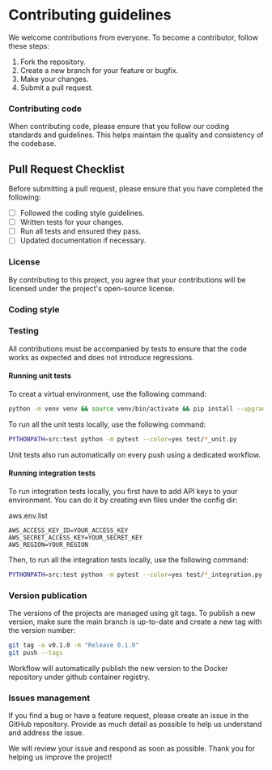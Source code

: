 # Contributing guidelines

We welcome contributions from everyone. To become a contributor, follow these steps:

1. Fork the repository.
2. Create a new branch for your feature or bugfix.
3. Make your changes.
4. Submit a pull request.

### Contributing code

When contributing code, please ensure that you follow our coding standards and guidelines. This helps maintain the quality and consistency of the codebase.

## Pull Request Checklist

Before submitting a pull request, please ensure that you have completed the following:

- [ ] Followed the coding style guidelines.
- [ ] Written tests for your changes.
- [ ] Run all tests and ensured they pass.
- [ ] Updated documentation if necessary.

### License

By contributing to this project, you agree that your contributions will be licensed under the project's open-source license.

### Coding style

### Testing

All contributions must be accompanied by tests to ensure that the code works as expected and does not introduce regressions.

#### Running unit tests
To creat a virtual environment, use the following command:
```sh
python -m venv venv && source venv/bin/activate && pip install --upgrade pip && pip install -r requirements.txt --upgrade && pip install -r test/test.requirements.txt --upgrade
```

To run all the unit tests locally, use the following command:
```sh
PYTHONPATH=src:test python -m pytest --color=yes test/*_unit.py
```
Unit tests also run automatically on every push using a dedicated workflow.

#### Running integration tests
To run integration tests locally, you first have to add API keys to your environment. You can do it by creating evn files under the config dir: 

aws.env.list
```
AWS_ACCESS_KEY_ID=YOUR_ACCESS_KEY
AWS_SECRET_ACCESS_KEY=YOUR_SECRET_KEY
AWS_REGION=YOUR_REGION
```
Then, to run all the integration tests locally, use the following command:

```sh
PYTHONPATH=src:test python -m pytest --color=yes test/*_integration.py
```

### Version publication

The versions of the projects are managed using git tags. To publish a new version, make sure the main branch is up-to-date and create a new tag with the version number:
```sh
git tag -a v0.1.0 -m "Release 0.1.0"
git push --tags
```
Workflow will automatically publish the new version to the Docker repository under github container registry.

### Issues management

If you find a bug or have a feature request, please create an issue in the GitHub repository. Provide as much detail as possible to help us understand and address the issue.

We will review your issue and respond as soon as possible. Thank you for helping us improve the project!
